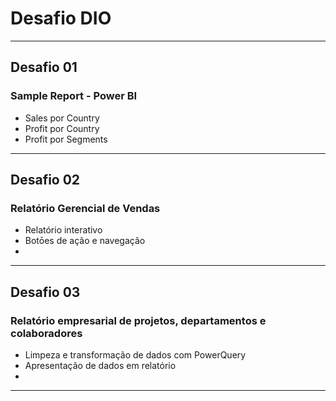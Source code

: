 # Desafio DIO

---

## Desafio 01

### Sample Report - Power BI

* Sales por Country
* Profit por Country
* Profit por Segments

---

## Desafio 02

### Relatório Gerencial de Vendas

* Relatório interativo
* Botōes de ação e navegação
* 
---

## Desafio 03

### Relatório empresarial de projetos, departamentos e colaboradores

* Limpeza e transformação de dados com PowerQuery
* Apresentação de dados em relatório
* 
---